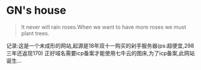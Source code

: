 # GN's house

> It never will rain roses.When we want to have more roses we must plant trees.

记录:这是一个未成形的网站,起源是18年双十一购买的剁手服务器(ps:超便宜,298三年还返现170)
正好域名需要icp备案才能使用七牛云的图床,为了icp备案,此网站诞生...

